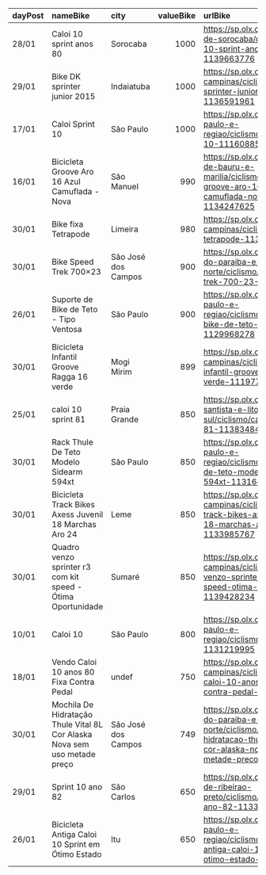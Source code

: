 | dayPost   | nameBike                                                                  | city                |   valueBike | urlBike                                                                                                                                             |
|:----------|:--------------------------------------------------------------------------|:--------------------|------------:|:----------------------------------------------------------------------------------------------------------------------------------------------------|
| 28/01     | Caloi 10 sprint anos 80                                                   | Sorocaba            |        1000 | https://sp.olx.com.br/regiao-de-sorocaba/ciclismo/caloi-10-sprint-anos-80-1139663776                                                                |
| 29/01     | Bike DK sprinter junior 2015                                              | Indaiatuba          |        1000 | https://sp.olx.com.br/grande-campinas/ciclismo/bike-dk-sprinter-junior-2015-1136591961                                                              |
| 17/01     | Caloi Sprint 10                                                           | São Paulo           |        1000 | https://sp.olx.com.br/sao-paulo-e-regiao/ciclismo/caloi-sprint-10-1116088558                                                                        |
| 16/01     | Bicicleta Groove Aro 16  Azul Camuflada - Nova                            | São Manuel          |         990 | https://sp.olx.com.br/regiao-de-bauru-e-marilia/ciclismo/bicicleta-groove-aro-16-azul-camuflada-nova-1134247625                                     |
| 30/01     | Bike fixa Tetrapode                                                       | Limeira             |         980 | https://sp.olx.com.br/grande-campinas/ciclismo/bike-fixa-tetrapode-1132508391                                                                       |
| 30/01     | Bike Speed Trek 700×23                                                    | São José dos Campos |         900 | https://sp.olx.com.br/vale-do-paraiba-e-litoral-norte/ciclismo/bike-speed-trek-700-23-1134202467                                                    |
| 26/01     | Suporte de Bike de Teto - Tipo Ventosa                                    | São Paulo           |         900 | https://sp.olx.com.br/sao-paulo-e-regiao/ciclismo/suporte-de-bike-de-teto-tipo-ventosa-1129968278                                                   |
| 30/01     | Bicicleta Infantil Groove Ragga 16 verde                                  | Mogi Mirim          |         899 | https://sp.olx.com.br/grande-campinas/ciclismo/bicicleta-infantil-groove-ragga-16-verde-1119778176                                                  |
| 25/01     | caloi 10 sprint  81                                                       | Praia Grande        |         850 | https://sp.olx.com.br/baixada-santista-e-litoral-sul/ciclismo/caloi-10-sprint-81-1138348460                                                         |
| 30/01     | Rack Thule De Teto  Modelo Sidearm 594xt                                  | São Paulo           |         850 | https://sp.olx.com.br/sao-paulo-e-regiao/ciclismo/rack-thule-de-teto-modelo-sidearm-594xt-1131642368                                                |
| 30/01     | Bicicleta Track Bikes Axess Juvenil 18 Marchas Aro 24                     | Leme                |         850 | https://sp.olx.com.br/grande-campinas/ciclismo/bicicleta-track-bikes-axess-juvenil-18-marchas-aro-24-1133985767                                     |
| 30/01     | Quadro venzo sprinter r3 com kit speed - Ótima Oportunidade               | Sumaré              |         850 | https://sp.olx.com.br/grande-campinas/ciclismo/quadro-venzo-sprinter-r3-com-kit-speed-otima-oportunidade-1139428234                                 |
| 10/01     | Caloi 10                                                                  | São Paulo           |         800 | https://sp.olx.com.br/sao-paulo-e-regiao/ciclismo/caloi-10-1131219995                                                                               |
| 18/01     | Vendo Caloi 10 anos 80 Fixa Contra Pedal                                  | undef               |         750 | https://sp.olx.com.br/grande-campinas/ciclismo/vendo-caloi-10-anos-80-fixa-contra-pedal-1135328773                                                  |
| 30/01     | Mochila De Hidratação Thule Vital 8L Cor Alaska Nova sem uso metade preço | São José dos Campos |         749 | https://sp.olx.com.br/vale-do-paraiba-e-litoral-norte/ciclismo/mochila-de-hidratacao-thule-vital-8l-cor-alaska-nova-sem-uso-metade-preco-1103860201 |
| 29/01     | Sprint 10 ano 82                                                          | São Carlos          |         650 | https://sp.olx.com.br/regiao-de-ribeirao-preto/ciclismo/sprint-10-ano-82-1133854242                                                                 |
| 26/01     | Bicicleta Antiga Caloi 10 Sprint em Ótimo Estado                          | Itu                 |         650 | https://sp.olx.com.br/sao-paulo-e-regiao/ciclismo/bicicleta-antiga-caloi-10-sprint-em-otimo-estado-1138898911                                       |